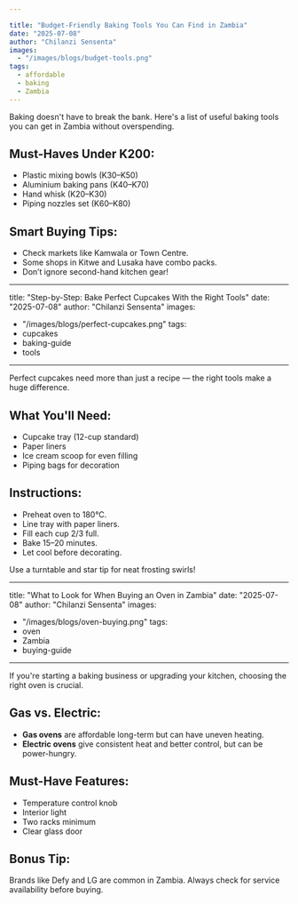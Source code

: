 ```yaml
---

title: "Budget-Friendly Baking Tools You Can Find in Zambia"
date: "2025-07-08"
author: "Chilanzi Sensenta"
images:
  - "/images/blogs/budget-tools.png"
tags:
  - affordable
  - baking
  - Zambia
---
```


Baking doesn't have to break the bank. Here's a list of useful baking tools you can get in Zambia without overspending.

## Must-Haves Under K200:
- Plastic mixing bowls (K30–K50)
- Aluminium baking pans (K40–K70)
- Hand whisk (K20–K30)
- Piping nozzles set (K60–K80)

## Smart Buying Tips:
- Check markets like Kamwala or Town Centre.
- Some shops in Kitwe and Lusaka have combo packs.
- Don’t ignore second-hand kitchen gear!

---

title: "Step-by-Step: Bake Perfect Cupcakes With the Right Tools"
date: "2025-07-08"
author: "Chilanzi Sensenta"
images:
  - "/images/blogs/perfect-cupcakes.png"
tags:
  - cupcakes
  - baking-guide
  - tools
---

Perfect cupcakes need more than just a recipe — the right tools make a huge difference.

## What You'll Need:
- Cupcake tray (12-cup standard)
- Paper liners
- Ice cream scoop for even filling
- Piping bags for decoration

## Instructions:
- Preheat oven to 180°C.
- Line tray with paper liners.
- Fill each cup 2/3 full.
- Bake 15–20 minutes.
- Let cool before decorating.

Use a turntable and star tip for neat frosting swirls!

---

title: "What to Look for When Buying an Oven in Zambia"
date: "2025-07-08"
author: "Chilanzi Sensenta"
images:
  - "/images/blogs/oven-buying.png"
tags:
  - oven
  - Zambia
  - buying-guide
---

If you're starting a baking business or upgrading your kitchen, choosing the right oven is crucial.

## Gas vs. Electric:
- **Gas ovens** are affordable long-term but can have uneven heating.
- **Electric ovens** give consistent heat and better control, but can be power-hungry.

## Must-Have Features:
- Temperature control knob
- Interior light
- Two racks minimum
- Clear glass door

## Bonus Tip:
Brands like Defy and LG are common in Zambia. Always check for service availability before buying.
